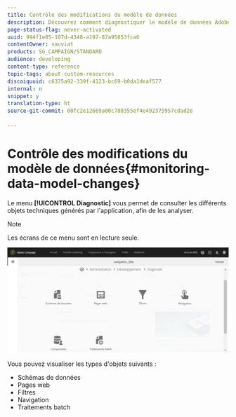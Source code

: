 ```yaml
---
title: Contrôle des modifications du modèle de données
description: Découvrez comment diagnostiquer le modèle de données Adobe Campaign.
page-status-flag: never-activated
uuid: 994f1e85-107d-4348-a197-87a95853fca6
contentOwner: sauviat
products: SG_CAMPAIGN/STANDARD
audience: developing
content-type: reference
topic-tags: about-custom-resources
discoiquuid: c6375a92-339f-4123-bc69-b0da1deaf577
internal: n
snippet: y
translation-type: ht
source-git-commit: 00fc2e12669a00c788355ef4e492375957cdad2e

---
```



# Contrôle des modifications du modèle de données{#monitoring-data-model-changes}

Le menu **[!UICONTROL Diagnostic]** vous permet de consulter les différents objets techniques générés par l'application, afin de les analyser.

>[!NOTE]
>
>Les écrans de ce menu sont en lecture seule.

![](assets/diagnostic.png)

Vous pouvez visualiser les types d'objets suivants :

* Schémas de données
* Pages web
* Filtres
* Navigation
* Traitements batch

